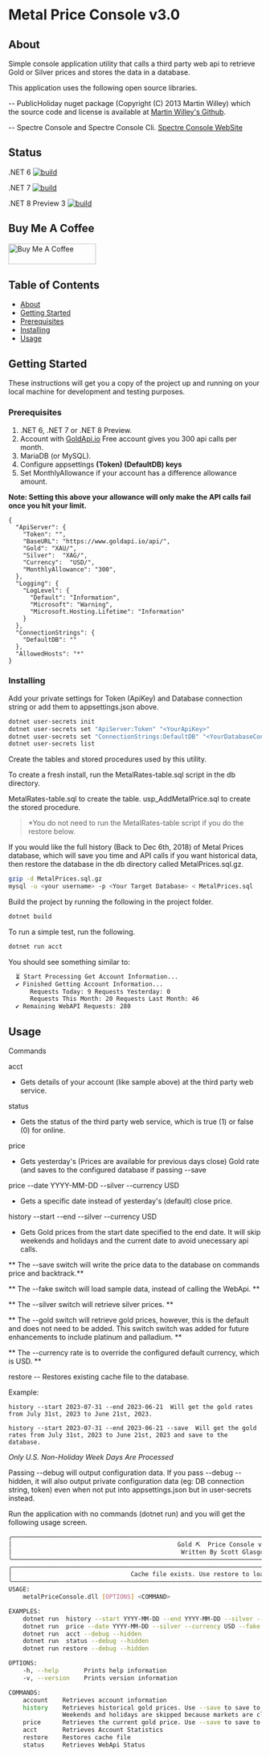 # Metal Price Console v3.0

## About <a name = "about"></a>

Simple console application utility that calls a third party web api to retrieve Gold or Silver prices and stores the data in a database. 

This application uses the following open source libraries.

-- PublicHoliday nuget package (Copyright (C) 2013 Martin Willey) which the source code and license is available at <a href="https://github.com/martinjw/Holiday/" target="_blank">Martin Willey's Github</a>. 

-- Spectre Console and Spectre Console Cli. <a href="https://spectreconsole.net/" target="_blank">Spectre Console WebSite</a>
## Status

.NET 6
[![build](https://github.com/dotnetdeveloperaz/metalPriceConsole/actions/workflows/dotnet6.yml/badge.svg?branch=main)](https://github.com/dotnetdeveloperaz/metalPriceConsole/actions/workflows/dotnet6.yml)

.NET 7
[![build](https://github.com/dotnetdeveloperaz/metalPriceConsole/actions/workflows/dotnet7.yml/badge.svg?branch=main)](https://github.com/dotnetdeveloperaz/metalPriceConsole/actions/workflows/dotnet7.yml)

.NET 8 Preview 3
[![build](https://github.com/dotnetdeveloperaz/metalPriceConsole/actions/workflows/dotnet8.yml/badge.svg?branch=main)](https://github.com/dotnetdeveloperaz/metalPriceConsole/actions/workflows/dotnet8.yml)

## Buy Me A Coffee
<a href="https://www.buymeacoffee.com/dotnetdev" target="_blank"><img src="https://cdn.buymeacoffee.com/buttons/default-orange.png" alt="Buy Me A Coffee" height="41" width="174"></a>

## Table of Contents

- [About](#about)
- [Getting Started](#getting_started)
- [Prerequisites](#prerequisites)
- [Installing](#installing)
- [Usage](#usage)

## Getting Started <a name = "getting_started"></a>

These instructions will get you a copy of the project up and running on your local machine for development and testing purposes. 

### Prerequisites <a name = "prerequisites"></a>

1. .NET 6, .NET 7 or .NET 8 Preview.
2. Account with [GoldApi.io](https://www.goldapi.io/) Free account gives you 300 api calls per month.
3. MariaDB (or MySQL).
4. Configure appsettings **(Token) (DefaultDB) keys**
5. Set MonthlyAllowance if your account has a difference allowance amount.

**Note: Setting this above your allowance will only make the API calls fail once you hit your limit.**

```
{
  "ApiServer": {
    "Token": "",
    "BaseURL": "https://www.goldapi.io/api/",
    "Gold": "XAU/",
    "Silver":  "XAG/",
    "Currency":  "USD/",
    "MonthlyAllowance": "300",
  },
  "Logging": {
    "LogLevel": {
      "Default": "Information",
      "Microsoft": "Warning",
      "Microsoft.Hosting.Lifetime": "Information"
    }
  },
  "ConnectionStrings": {
    "DefaultDB": ""
  },
  "AllowedHosts": "*"
}
```

### Installing <a name = "installing"></a>

Add your private settings for Token (ApiKey) and Database connection string or add them to appsettings.json above.

```bash
dotnet user-secrets init
dotnet user-secrets set "ApiServer:Token" "<YourApiKey>"
dotnet user-secrets set "ConnectionStrings:DefaultDB" "<YourDatabaseConnectionString>"
dotnet user-secrets list
```

Create the tables and stored procedures used by this utility.

To create a fresh install, run the MetalRates-table.sql script in the db directory.

MetalRates-table.sql to create the table.
usp_AddMetalPrice.sql to create the stored procedure.

> *You do not need to run the MetalRates-table script if you do the restore below. 

If you would like the full history (Back to Dec 6th, 2018) of Metal Prices database, which will save you time and API calls if you want historical data, then restore the database in the db directory called MetalPrices.sql.gz.

```bash
gzip -d MetalPrices.sql.gz
mysql -u <your username> -p <Your Target Database> < MetalPrices.sql
```

Build the project by running the following in the project folder.
```bash 
dotnet build
``` 
To run a simple test, run the following.
```bash 
dotnet run acct
```
You should see something similar to:
```bash
  ⏳ Start Processing Get Account Information...                                                    
  ✔ Finished Getting Account Information...                                                         
      Requests Today: 9 Requests Yesterday: 0                                                       
      Requests This Month: 20 Requests Last Month: 46                                               
  ✔ Remaining WebAPI Requests: 280    
```

## Usage <a name = "usage"></a>
Commands

acct
- Gets details of your account (like sample above) at the third party web service.

status 
- Gets the status of the third party web service, which is true (1) or false (0) for online.

price
- Gets yesterday's (Prices are available for previous days close) Gold rate (and saves to the configured database if passing --save

price --date YYYY-MM-DD --silver --currency USD
- Gets a specific date instead of yesterday's (default) close price.

history --start <YYYY-MM-DD> --end <YYYY-MM-DD> --silver --currency USD
- Gets Gold prices from the start date specified to the end date. It will skip weekends and holidays and the current date to avoid unecessary api calls.

** The --save switch will write the price data to the database on commands price and backtrack.**

** The --fake switch will load sample data, instead of calling the WebApi. **

** The --silver switch will retrieve silver prices. **

** The --gold switch will retrieve gold prices, however, this is the default and does not need to be added.
    This switch switch was added for future enhancements to include platinum and palladium. **

** The --currency rate is to override the configured default currency, which is USD. **

restore
-- Restores existing cache file to the database.

Example:
```
history --start 2023-07-31 --end 2023-06-21  Will get the gold rates from July 31st, 2023 to June 21st, 2023.

history --start 2023-07-31 --end 2023-06-21 --save  Will get the gold rates from July 31st, 2023 to June 21st, 2023 and save to the database.
```

*Only U.S. Non-Holiday Week Days Are Processed*

Passing --debug will output configuration data. If you pass --debug --hidden, it will also output  private configuration data (eg: DB connection string, token) even when not put into appsettings.json but in user-secrets instead.

Run the application with no commands (dotnet run) and you will get the following usage screen.
```bash
╭──────────────────────────────────────────────────────────────────────────────────────────────────────────────────────╮
│                                              Gold ⛏  Price Console v2.1                                             │
│                                               Written By Scott Glasgow                                               │
╰──────────────────────────────────────────────────────────────────────────────────────────────────────────────────────╯
╭──────────────────────────────────────────────────────────────────────────────────────────────────────────────────────╮
│                                 Cache file exists. Use restore to load to database.                                  │
╰──────────────────────────────────────────────────────────────────────────────────────────────────────────────────────╯
USAGE:
    metalPriceConsole.dll [OPTIONS] <COMMAND>

EXAMPLES:
    dotnet run  history --start YYYY-MM-DD --end YYYY-MM-DD --silver --currency USD --fake --save --debug --hidden
    dotnet run  price --date YYYY-MM-DD --silver --currency USD --fake --save --debug --hidden
    dotnet run  acct --debug --hidden
    dotnet run  status --debug --hidden
    dotnet run restore --debug --hidden

OPTIONS:
    -h, --help       Prints help information
    -v, --version    Prints version information

COMMANDS:
    account    Retrieves account information
    history    Retrieves historical gold prices. Use --save to save to the database.
               Weekends and holidays are skipped because markets are closed
    price      Retrieves the current gold price. Use --save to save to database. Weekends and holidays are skipped
    acct       Retrieves Account Statistics
    restore    Restores cache file
    status     Retrieves WebApi Status
```
